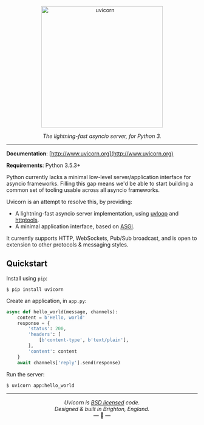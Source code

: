 <p align="center">
  <img width="320" height="320" src="https://raw.githubusercontent.com/tomchristie/uvicorn/master/docs/uvicorn.png" alt='uvicorn'>
</p>

<p align="center">
<em>The lightning-fast asyncio server, for Python 3.</em>
</p>

---

**Documentation**: [http://www.uvicorn.org](http://www.uvicorn.org)

**Requirements**: Python 3.5.3+

Python currently lacks a minimal low-level server/application interface for
asyncio frameworks. Filling this gap means we'd be able to start building
a common set of tooling usable across all asyncio frameworks.

Uvicorn is an attempt to resolve this, by providing:

* A lightning-fast asyncio server implementation, using [uvloop][uvloop] and [httptools][httptools].
* A minimal application interface, based on [ASGI][asgi].

It currently supports HTTP, WebSockets, Pub/Sub broadcast, and is open
to extension to other protocols & messaging styles.

## Quickstart

Install using `pip`:

```shell
$ pip install uvicorn
```

Create an application, in `app.py`:

```python
async def hello_world(message, channels):
    content = b'Hello, world'
    response = {
        'status': 200,
        'headers': [
            [b'content-type', b'text/plain'],
        ],
        'content': content
    }
    await channels['reply'].send(response)
```

Run the server:

```shell
$ uvicorn app:hello_world
```

---

<p align="center"><i>Uvicorn is <a href="https://github.com/encode/uvicorn/blob/master/LICENSE.md">BSD licensed</a> code.<br/>Designed & built in Brighton, England.</i><br/>&mdash; 🦄  &mdash;</p>

[uvloop]: https://github.com/MagicStack/uvloop
[httptools]: https://github.com/MagicStack/httptools
[asgi]: http://channels.readthedocs.io/en/stable/asgi.html
